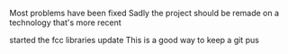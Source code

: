 Most problems have been fixed
Sadly the project should be remade on a technology that's more recent

started the fcc libraries update
This is a good way to keep a git pus
